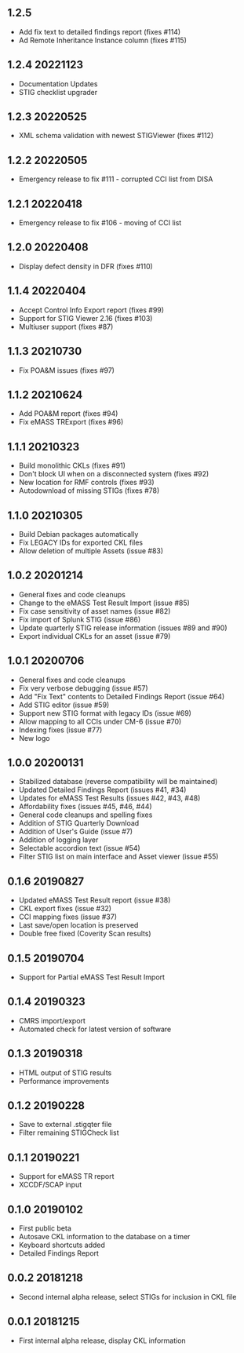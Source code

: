 ## 1.2.5
-   Add fix text to detailed findings report (fixes #114)
-   Ad Remote Inheritance Instance column (fixes #115)

## 1.2.4 20221123
-   Documentation Updates
-   STIG checklist upgrader

## 1.2.3 20220525
-   XML schema validation with newest STIGViewer (fixes #112)

## 1.2.2 20220505
-   Emergency release to fix #111 - corrupted CCI list from DISA

## 1.2.1 20220418
-   Emergency release to fix #106 - moving of CCI list

## 1.2.0 20220408
-   Display defect density in DFR (fixes #110)

## 1.1.4 20220404
-   Accept Control Info Export report (fixes #99)
-   Support for STIG Viewer 2.16 (fixes #103)
-   Multiuser support (fixes #87)

## 1.1.3 20210730
-   Fix POA&M issues (fixes #97)

## 1.1.2 20210624
-   Add POA&M report (fixes #94)
-   Fix eMASS TRExport (fixes #96)

## 1.1.1 20210323
-   Build monolithic CKLs (fixes #91)
-   Don't block UI when on a disconnected system (fixes #92)
-   New location for RMF controls (fixes #93)
-   Autodownload of missing STIGs (fixes #78)

## 1.1.0 20210305
-   Build Debian packages automatically
-   Fix LEGACY IDs for exported CKL files
-   Allow deletion of multiple Assets (issue #83)

## 1.0.2 20201214
-   General fixes and code cleanups
-   Change to the eMASS Test Result Import (issue #85)
-   Fix case sensitivity of asset names (issue #82)
-   Fix import of Splunk STIG (issue #86)
-   Update quarterly STIG release information (issues #89 and #90)
-   Export individual CKLs for an asset (issue #79)

## 1.0.1 20200706
-   General fixes and code cleanups
-   Fix very verbose debugging (issue #57)
-   Add "Fix Text" contents to Detailed Findings Report (issue #64)
-   Add STIG editor (issue #59)
-   Support new STIG format with legacy IDs (issue #69)
-   Allow mapping to all CCIs under CM-6 (issue #70)
-   Indexing fixes (issue #77)
-   New logo

## 1.0.0 20200131
-   Stabilized database (reverse compatibility will be maintained)
-   Updated Detailed Findings Report (issues #41, #34)
-   Updates for eMASS Test Results (issues #42, #43, #48)
-   Affordability fixes (issues #45, #46, #44)
-   General code cleanups and spelling fixes
-   Addition of STIG Quarterly Download
-   Addition of User's Guide (issue #7)
-   Addition of logging layer
-   Selectable accordion text (issue #54)
-   Filter STIG list on main interface and Asset viewer (issue #55)

## 0.1.6 20190827

-   Updated eMASS Test Result report (issue #38)
-   CKL export fixes (issue #32)
-   CCI mapping fixes (issue #37)
-   Last save/open location is preserved
-   Double free fixed (Coverity Scan results)

## 0.1.5 20190704

-   Support for Partial eMASS Test Result Import

## 0.1.4 20190323

-   CMRS import/export
-   Automated check for latest version of software

## 0.1.3 20190318

-   HTML output of STIG results
-   Performance improvements

## 0.1.2 20190228

-   Save to external .stigqter file
-   Filter remaining STIGCheck list

## 0.1.1 20190221

-   Support for eMASS TR report
-   XCCDF/SCAP input

## 0.1.0 20190102

-   First public beta
-   Autosave CKL information to the database on a timer
-   Keyboard shortcuts added
-   Detailed Findings Report

## 0.0.2 20181218

-   Second internal alpha release, select STIGs for inclusion in CKL file

## 0.0.1 20181215

-   First internal alpha release, display CKL information
